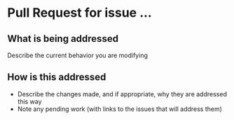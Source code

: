 # Pull Request for issue ...

## What is being addressed

Describe the current behavior you are modifying

## How is this addressed

- Describe the changes made, and if appropriate, why they are addressed this way
- Note any pending work (with links to the issues that will address them)
